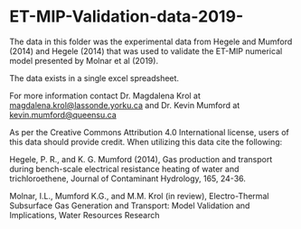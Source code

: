 # ET-MIP-Validation-data-2019-
The data in this folder was the experimental data from Hegele and Mumford (2014) and Hegele (2014) 
that was used to validate the ET-MIP numerical model presented by Molnar et al (2019). 

The data exists in a single excel spreadsheet.

For more information contact Dr. Magdalena Krol at magdalena.krol@lassonde.yorku.ca and Dr. Kevin Mumford at kevin.mumford@queensu.ca

As per the Creative Commons Attribution 4.0 International license, users of this data should provide credit. When utilizing this data cite the following:

Hegele, P. R., and K. G. Mumford (2014), Gas production and transport during bench-scale electrical resistance heating of water and trichloroethene, Journal of Contaminant Hydrology, 165, 24-36.

Molnar, I.L., Mumford K.G., and M.M. Krol (in review), Electro-Thermal Subsurface Gas Generation and Transport: Model Validation and Implications, Water Resources Research

